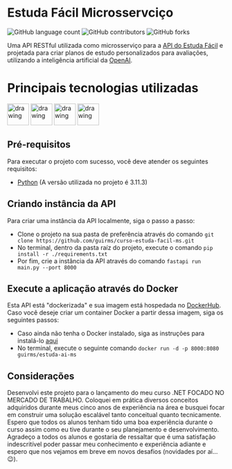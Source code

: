 # Estuda Fácil Microsservciço

![GitHub language count](https://img.shields.io/github/languages/count/guirms/curso-estuda-facil-ms?style=for-the-badge&logo=GitHub&logoColor=%23FFFF)
![GitHub contributors](https://img.shields.io/github/contributors/guirms/curso-estuda-facil-ms?style=for-the-badge&logo=GitHub&logoColor=%23FFFF&color=%23087ABB)
![GitHub forks](https://img.shields.io/github/forks/guirms/curso-estuda-facil-ms?style=for-the-badge&logo=GitHub&logoColor=%23FFFF&color=%23087ABB)

Uma API RESTful utilizada como microsserviço para a [API do Estuda Fácil](https://github.com/guirms/curso-estuda-facil-api) e projetada para criar planos de estudo personalizados para avaliações, utilizando a inteligência artificial da [OpenAI](https://openai.com/index/openai-api/).

# Principais tecnologias utilizadas
<img src="https://github.com/user-attachments/assets/7a7825a8-a399-4bb2-9aff-427a2abbb5e0" alt="drawing" width="50"/>
<img src="https://github.com/user-attachments/assets/7acd468d-1af0-4ff9-bf20-0e813a79d452" alt="drawing" width="50"/>
<img src="https://github.com/user-attachments/assets/7b343d58-0328-4cb6-bbea-c1162c1322cc" alt="drawing" width="50"/>
<img src="https://github.com/user-attachments/assets/a1feeea8-f8e4-4fd0-9cc3-7906b8c9b85a" alt="drawing" width="50"/>

## Pré-requisitos

Para executar o projeto com sucesso, você deve atender os seguintes requisitos:

- [Python](https://www.python.org/downloads/) (A versão utilizada no projeto é 3.11.3)

## Criando instância da API

Para criar uma instância da API localmente, siga o passo a passo:

- Clone o projeto na sua pasta de preferência através do comando `git clone https://github.com/guirms/curso-estuda-facil-ms.git`
- No terminal, dentro da pasta raíz do projeto, execute o comando `pip install -r ./requirements.txt`
- Por fim, crie a instância da API através do comando `fastapi run main.py --port 8000`

## Execute a aplicação através do Docker

Esta API está "dockerizada" e sua imagem está hospedada no [DockerHub](https://hub.docker.com).
Caso você deseje criar um container Docker a partir dessa imagem, siga os seguintes passos:

- Caso ainda não tenha o Docker instalado, siga as instruções para instalá-lo [aqui](https://docs.docker.com/get-started/get-docker/)
- No terminal, execute o seguinte comando `docker run -d -p 8000:8080 guirms/estuda-ai-ms`

## Considerações

Desenvolvi este projeto para o lançamento do meu curso .NET FOCADO NO MERCADO DE TRABALHO. Coloquei em prática diversos conceitos adquiridos durante meus cinco anos de experiência na área e busquei focar em construir uma solução escalável tanto conceitual quanto tecnicamente. Espero que todos os alunos tenham tido uma boa experiência durante o curso assim como eu tive durante o seu planejamento e desenvolvimento. Agradeço a todos os alunos e gostaria de ressaltar que é uma satisfação indescritível poder passar meu conhecimento e experiência adiante e espero que nos vejamos em breve em novos desafios (novidades por aí...😉).
